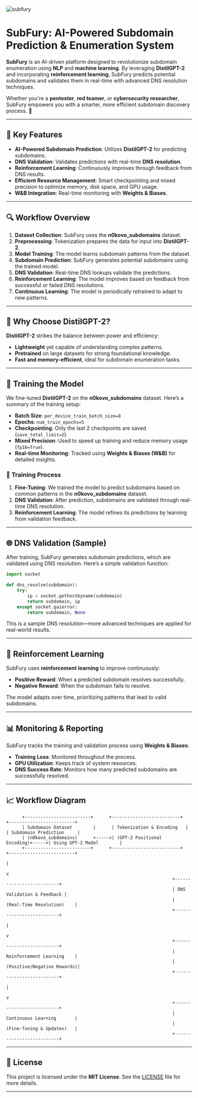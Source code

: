 ![subfury](https://github.com/user-attachments/assets/e1328a64-077f-47df-bf2d-da588bbe9a79)
# **SubFury: AI-Powered Subdomain Prediction & Enumeration System** 

**SubFury** is an AI-driven platform designed to revolutionize subdomain enumeration using **NLP** and **machine learning**. By leveraging **DistilGPT-2** and incorporating **reinforcement learning**, SubFury predicts potential subdomains and validates them in real-time with advanced DNS resolution techniques.

Whether you're a **pentester**, **red teamer**, or **cybersecurity researcher**, SubFury empowers you with a smarter, more efficient subdomain discovery process. 🚀

---

## 🌟 **Key Features**

- **AI-Powered Subdomain Prediction**: Utilizes **DistilGPT-2** for predicting subdomains.
- **DNS Validation**: Validates predictions with real-time **DNS resolution**.
- **Reinforcement Learning**: Continuously improves through feedback from DNS results.
- **Efficient Resource Management**: Smart checkpointing and mixed precision to optimize memory, disk space, and GPU usage.
- **W&B Integration**: Real-time monitoring with **Weights & Biases**.

---

## 🔍 **Workflow Overview**

1. **Dataset Collection**: SubFury uses the **n0kovo_subdomains** dataset.
2. **Preprocessing**: Tokenization prepares the data for input into **DistilGPT-2**.
3. **Model Training**: The model learns subdomain patterns from the dataset.
4. **Subdomain Prediction**: SubFury generates potential subdomains using the trained model.
5. **DNS Validation**: Real-time DNS lookups validate the predictions.
6. **Reinforcement Learning**: The model improves based on feedback from successful or failed DNS resolutions.
7. **Continuous Learning**: The model is periodically retrained to adapt to new patterns.

---

## 🤔 **Why Choose DistilGPT-2?**

**DistilGPT-2** strikes the balance between power and efficiency:

- **Lightweight** yet capable of understanding complex patterns.
- **Pretrained** on large datasets for strong foundational knowledge.
- **Fast and memory-efficient**, ideal for subdomain enumeration tasks.

---

## 🧠 **Training the Model**

We fine-tuned **DistilGPT-2** on the **n0kovo_subdomains** dataset. Here’s a summary of the training setup:

- **Batch Size**: `per_device_train_batch_size=8`
- **Epochs**: `num_train_epochs=5`
- **Checkpointing**: Only the last 2 checkpoints are saved (`save_total_limit=2`).
- **Mixed Precision**: Used to speed up training and reduce memory usage (`fp16=True`).
- **Real-time Monitoring**: Tracked using **Weights & Biases (W&B)** for detailed insights.

### 🎯 **Training Process**

1. **Fine-Tuning**: We trained the model to predict subdomains based on common patterns in the **n0kovo_subdomains** dataset.
2. **DNS Validation**: After prediction, subdomains are validated through real-time DNS resolution.
3. **Reinforcement Learning**: The model refines its predictions by learning from validation feedback.

---

## 🌐 **DNS Validation (Sample)**

After training, SubFury generates subdomain predictions, which are validated using DNS resolution. Here’s a simple validation function:

```python
import socket

def dns_resolve(subdomain):
    try:
        ip = socket.gethostbyname(subdomain)
        return subdomain, ip
    except socket.gaierror:
        return subdomain, None
```

This is a sample DNS resolution—more advanced techniques are applied for real-world results.

---

## 🔄 **Reinforcement Learning**

SubFury uses **reinforcement learning** to improve continuously:

- **Positive Reward**: When a predicted subdomain resolves successfully.
- **Negative Reward**: When the subdomain fails to resolve.

The model adapts over time, prioritizing patterns that lead to valid subdomains.

---

## 📊 **Monitoring & Reporting**

SubFury tracks the training and validation process using **Weights & Biases**:

- **Training Loss**: Monitored throughout the process.
- **GPU Utilization**: Keeps track of system resources.
- **DNS Success Rate**: Monitors how many predicted subdomains are successfully resolved.

---

## 📈 **Workflow Diagram**

```plaintext
      +-------------------------+      +--------------------------+      +-------------------------+
      | Subdomain Dataset        |      | Tokenization & Encoding   |      | Subdomain Prediction     |
      | (n0kovo_subdomains)      +----->| (GPT-2 Positional Encoding)+----->| Using GPT-2 Model        |
      +-------------------------+      +--------------------------+      +-------------------------+
                                                                         |
                                                                         v
                                                               +--------------------------+
                                                               | DNS Validation & Feedback |
                                                               | (Real-Time Resolution)    |
                                                               +--------------------------+
                                                                         |
                                                                         v
                                                               +--------------------------+
                                                               | Reinforcement Learning    |
                                                               | (Positive/Negative Rewards)|
                                                               +--------------------------+
                                                                         |
                                                                         v
                                                               +--------------------------+
                                                               | Continuous Learning       |
                                                               | (Fine-Tuning & Updates)   |
                                                               +--------------------------+
```

---

## 📝 **License**

This project is licensed under the **MIT License**. See the [LICENSE](LICENSE) file for more details.

---

